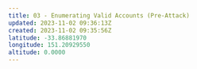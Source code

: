 ```yaml
---
title: 03 - Enumerating Valid Accounts (Pre-Attack)
updated: 2023-11-02 09:36:13Z
created: 2023-11-02 09:35:56Z
latitude: -33.86881970
longitude: 151.20929550
altitude: 0.0000
---
```


